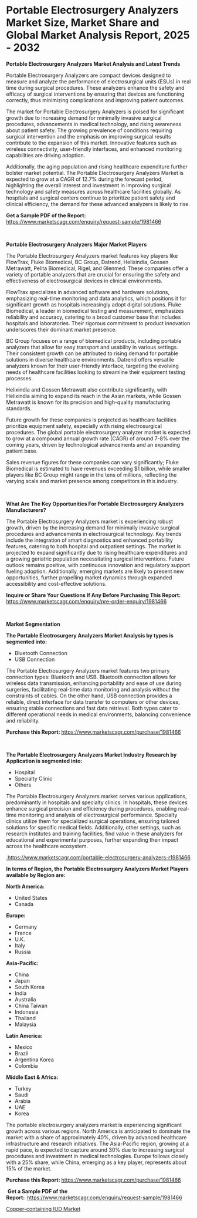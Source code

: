 <p><h1>Portable Electrosurgery Analyzers Market Size, Market Share and Global Market Analysis Report, 2025 - 2032</h1></p><p><strong>Portable Electrosurgery Analyzers Market Analysis and Latest Trends</strong></p>
<p><p>Portable Electrosurgery Analyzers are compact devices designed to measure and analyze the performance of electrosurgical units (ESUs) in real time during surgical procedures. These analyzers enhance the safety and efficacy of surgical interventions by ensuring that devices are functioning correctly, thus minimizing complications and improving patient outcomes.</p><p>The market for Portable Electrosurgery Analyzers is poised for significant growth due to increasing demand for minimally invasive surgical procedures, advancements in medical technology, and rising awareness about patient safety. The growing prevalence of conditions requiring surgical intervention and the emphasis on improving surgical results contribute to the expansion of this market. Innovative features such as wireless connectivity, user-friendly interfaces, and enhanced monitoring capabilities are driving adoption.</p><p>Additionally, the aging population and rising healthcare expenditure further bolster market potential. The Portable Electrosurgery Analyzers Market is expected to grow at a CAGR of 12.7% during the forecast period, highlighting the overall interest and investment in improving surgical technology and safety measures across healthcare facilities globally. As hospitals and surgical centers continue to prioritize patient safety and clinical efficiency, the demand for these advanced analyzers is likely to rise.</p></p>
<p><strong>Get a Sample PDF of the Report:&nbsp;</strong> <a href="https://www.marketscagr.com/enquiry/request-sample/1981466?utm_campaign=2565&utm_medium=2&utm_source=Github&utm_content=ia&utm_term=05032025&utm_id=portable-electrosurgery-analyzers">https://www.marketscagr.com/enquiry/request-sample/1981466</a></p>
<p>&nbsp;</p>
<p><strong>Portable Electrosurgery Analyzers Major Market Players</strong></p>
<p><p>The Portable Electrosurgery Analyzers market features key players like FlowTrax, Fluke Biomedical, BC Group, Datrend, Helixindia, Gossen Metrawatt, Pelita Biomedical, Rigel, and Glenmed. These companies offer a variety of portable analyzers that are crucial for ensuring the safety and effectiveness of electrosurgical devices in clinical environments.</p><p>FlowTrax specializes in advanced software and hardware solutions, emphasizing real-time monitoring and data analytics, which positions it for significant growth as hospitals increasingly adopt digital solutions. Fluke Biomedical, a leader in biomedical testing and measurement, emphasizes reliability and accuracy, catering to a broad customer base that includes hospitals and laboratories. Their rigorous commitment to product innovation underscores their dominant market presence.</p><p>BC Group focuses on a range of biomedical products, including portable analyzers that allow for easy transport and usability in various settings. Their consistent growth can be attributed to rising demand for portable solutions in diverse healthcare environments. Datrend offers versatile analyzers known for their user-friendly interface, targeting the evolving needs of healthcare facilities looking to streamline their equipment testing processes.</p><p>Helixindia and Gossen Metrawatt also contribute significantly, with Helixindia aiming to expand its reach in the Asian markets, while Gossen Metrawatt is known for its precision and high-quality manufacturing standards.</p><p>Future growth for these companies is projected as healthcare facilities prioritize equipment safety, especially with rising electrosurgical procedures. The global portable electrosurgery analyzer market is expected to grow at a compound annual growth rate (CAGR) of around 7-8% over the coming years, driven by technological advancements and an expanding patient base.</p><p>Sales revenue figures for these companies can vary significantly; Fluke Biomedical is estimated to have revenues exceeding $1 billion, while smaller players like BC Group might range in the tens of millions, reflecting the varying scale and market presence among competitors in this industry.</p></p>
<p>&nbsp;</p>
<p><strong>What Are The Key Opportunities For Portable Electrosurgery Analyzers Manufacturers?</strong></p>
<p><p>The Portable Electrosurgery Analyzers market is experiencing robust growth, driven by the increasing demand for minimally invasive surgical procedures and advancements in electrosurgical technology. Key trends include the integration of smart diagnostics and enhanced portability features, catering to both hospital and outpatient settings. The market is projected to expand significantly due to rising healthcare expenditures and a growing geriatric population necessitating surgical interventions. Future outlook remains positive, with continuous innovation and regulatory support fueling adoption. Additionally, emerging markets are likely to present new opportunities, further propelling market dynamics through expanded accessibility and cost-effective solutions.</p></p>
<p><strong>Inquire or Share Your Questions If Any Before Purchasing This Report:</strong> <a href="https://www.marketscagr.com/enquiry/pre-order-enquiry/1981466?utm_campaign=2565&utm_medium=2&utm_source=Github&utm_content=ia&utm_term=05032025&utm_id=portable-electrosurgery-analyzers">https://www.marketscagr.com/enquiry/pre-order-enquiry/1981466</a></p>
<p>&nbsp;</p>
<p><strong>Market Segmentation</strong></p>
<p><strong>The Portable Electrosurgery Analyzers Market Analysis by types is segmented into:</strong></p>
<p><ul><li>Bluetooth Connection</li><li>USB Connection</li></ul></p>
<p><p>The Portable Electrosurgery Analyzers market features two primary connection types: Bluetooth and USB. Bluetooth connection allows for wireless data transmission, enhancing portability and ease of use during surgeries, facilitating real-time data monitoring and analysis without the constraints of cables. On the other hand, USB connection provides a reliable, direct interface for data transfer to computers or other devices, ensuring stable connections and fast data retrieval. Both types cater to different operational needs in medical environments, balancing convenience and reliability.</p></p>
<p><strong>Purchase this Report:&nbsp;</strong><a href="https://www.marketscagr.com/purchase/1981466?utm_campaign=2565&utm_medium=2&utm_source=Github&utm_content=ia&utm_term=05032025&utm_id=portable-electrosurgery-analyzers">https://www.marketscagr.com/purchase/1981466</a></p>
<p>&nbsp;</p>
<p><strong>The Portable Electrosurgery Analyzers Market Industry Research by Application is segmented into:</strong></p>
<p><ul><li>Hospital</li><li>Specialty Clinic</li><li>Others</li></ul></p>
<p><p>The Portable Electrosurgery Analyzers market serves various applications, predominantly in hospitals and specialty clinics. In hospitals, these devices enhance surgical precision and efficiency during procedures, enabling real-time monitoring and analysis of electrosurgical performance. Specialty clinics utilize them for specialized surgical operations, ensuring tailored solutions for specific medical fields. Additionally, other settings, such as research institutes and training facilities, find value in these analyzers for educational and experimental purposes, further expanding their impact across the healthcare ecosystem.</p></p>
<p><a href="https://www.marketscagr.com/portable-electrosurgery-analyzers-r1981466?utm_campaign=2565&utm_medium=2&utm_source=Github&utm_content=ia&utm_term=05032025&utm_id=portable-electrosurgery-analyzers">&nbsp;https://www.marketscagr.com/portable-electrosurgery-analyzers-r1981466</a></p>
<p><strong>In terms of Region, the Portable Electrosurgery Analyzers Market Players available by Region are:</strong></p>
<p>
    <p> <strong> North America: </strong>
        <ul>
            <li>United States</li>
            <li>Canada</li>
        </ul>
        </p> 
    <p> <strong> Europe: </strong>
        <ul>
            <li>Germany</li>
            <li>France</li>
            <li>U.K.</li>
            <li>Italy</li>
            <li>Russia</li>
        </ul>
        </p> 
    <p> <strong> Asia-Pacific: </strong>
        <ul>
            <li>China</li>
            <li>Japan</li>
            <li>South Korea</li>
            <li>India</li>
            <li>Australia</li>
            <li>China Taiwan</li>
            <li>Indonesia</li>
            <li>Thailand</li>
            <li>Malaysia</li>
        </ul>
        </p> 
    <p> <strong> Latin America: </strong>
        <ul>
            <li>Mexico</li>
            <li>Brazil</li>
            <li>Argentina Korea</li>
            <li>Colombia</li>
        </ul>
        </p> 
    <p> <strong> Middle East & Africa: </strong>
        <ul>
            <li>Turkey</li>
            <li>Saudi</li>
            <li>Arabia</li>
            <li>UAE</li>
            <li>Korea</li>
        </ul>
    </p>
    </p>
<p><p>The portable electrosurgery analyzers market is experiencing significant growth across various regions. North America is anticipated to dominate the market with a share of approximately 40%, driven by advanced healthcare infrastructure and research initiatives. The Asia-Pacific region, growing at a rapid pace, is expected to capture around 30% due to increasing surgical procedures and investment in medical technologies. Europe follows closely with a 25% share, while China, emerging as a key player, represents about 15% of the market.</p></p>
<p><strong>Purchase this Report: </strong><a href="https://www.marketscagr.com/purchase/1981466?utm_campaign=2565&utm_medium=2&utm_source=Github&utm_content=ia&utm_term=05032025&utm_id=portable-electrosurgery-analyzers">https://www.marketscagr.com/purchase/1981466</a></p>
<p>&nbsp;<strong>Get a Sample PDF of the Report:&nbsp;&nbsp;</strong><a href="https://www.marketscagr.com/enquiry/request-sample/1981466?utm_campaign=2565&utm_medium=2&utm_source=Github&utm_content=ia&utm_term=05032025&utm_id=portable-electrosurgery-analyzers">https://www.marketscagr.com/enquiry/request-sample/1981466</a></p>
<p><strong></strong></p>
<p><p><a href="https://github.com/shirleenfraker87/Market-Research-Report-List-1/blob/main/copper-containing-iud-market.md?utm_campaign=2565&utm_medium=2&utm_source=Github&utm_content=ia&utm_term=05032025&utm_id=portable-electrosurgery-analyzers">Copper-containing IUD Market</a></p></p>